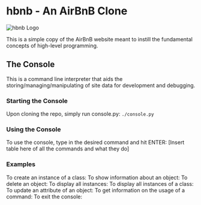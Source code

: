 # hbnb - An AirBnB Clone
![hbnb Logo](https://holbertonintranet.s3.amazonaws.com/uploads/medias/2018/6/65f4a1dd9c51265f49d0.png?X-Amz-Algorithm=AWS4-HMAC-SHA256&X-Amz-Credential=AKIARDDGGGOUXW7JF5MT%2F20190701%2Fus-east-1%2Fs3%2Faws4_request&X-Amz-Date=20190701T231307Z&X-Amz-Expires=86400&X-Amz-SignedHeaders=host&X-Amz-Signature=b42d50106c9425682d1c04df4ee666b93a02e42662e3fc5eaa497cf5bb964b5f "hbnb Logo")

This is a simple copy of the AirBnB website meant to instill the fundamental concepts of high-level programming.

## The Console
This is a command line interpreter that aids the storing/managing/manipulating of site data for development and debugging.
### Starting the Console
Upon cloning the repo, simply run console.py:
`./console.py`
### Using the Console
To use the console, type in the desired command and hit ENTER:
[Insert table here of all the commands and what they do]
### Examples
To create an instance of a class:
To show information about an object:
To delete an object:
To display all instances:
To display all instances of a class:
To update an attribute of an object:
To get information on the usage of a command:
To exit the console:

